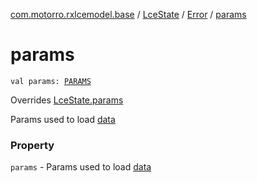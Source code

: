 [com.motorro.rxlcemodel.base](../../index.md) / [LceState](../index.md) / [Error](index.md) / [params](./params.md)

# params

`val params: `[`PARAMS`](index.md#PARAMS)

Overrides [LceState.params](../params.md)

Params used to load [data](data.md)

### Property

`params` - Params used to load [data](data.md)